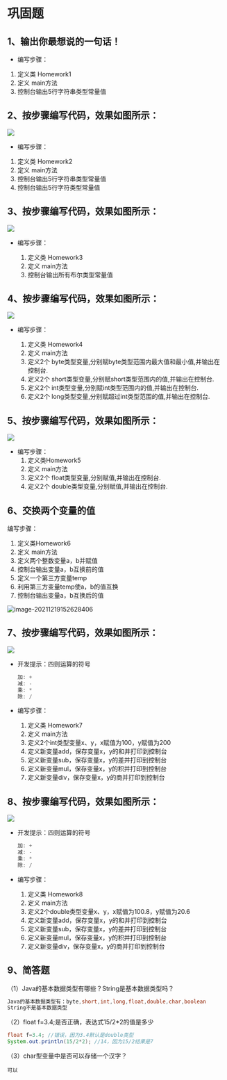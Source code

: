 # 巩固题

## 1、输出你最想说的一句话！

* 编写步骤：

1. 定义类 Homework1
2. 定义 main方法
3. 控制台输出5行字符串类型常量值

## 2、按步骤编写代码，效果如图所示：

![](https://iamgs.oss-cn-shanghai.aliyuncs.com/Images/1.jpg)

* 编写步骤：

1. 定义类 Homework2
2. 定义 main方法
3. 控制台输出5行字符串类型常量值
4. 控制台输出5行字符类型常量值



## 3、按步骤编写代码，效果如图所示：

![](https://iamgs.oss-cn-shanghai.aliyuncs.com/Images/3.jpg)

- 编写步骤：

  1. 定义类 Homework3
  2. 定义 main方法
  3. 控制台输出所有布尔类型常量值

## 4、按步骤编写代码，效果如图所示：

![](https://iamgs.oss-cn-shanghai.aliyuncs.com/Images/4.jpg)

- 编写步骤：

  1. 定义类 Homework4
  2. 定义 main方法
  3. 定义2个 byte类型变量,分别赋byte类型范围内最大值和最小值,并输出在控制台.
  4. 定义2个 short类型变量,分别赋short类型范围内的值,并输出在控制台.
  5. 定义2个 int类型变量,分别赋int类型范围内的值,并输出在控制台.
  6. 定义2个 long类型变量,分别赋超过int类型范围的值,并输出在控制台.

## 5、按步骤编写代码，效果如图所示：

![](https://iamgs.oss-cn-shanghai.aliyuncs.com/Images/5.jpg)



* 编写步骤：
  1. 定义类Homework5
  2. 定义 main方法
  3. 定义2个 float类型变量,分别赋值,并输出在控制台.
  4. 定义2个 double类型变量,分别赋值,并输出在控制台.

## 6、交换两个变量的值

编写步骤：

1. 定义类Homework6
2. 定义 main方法
3. 定义两个整数变量a，b并赋值
4. 控制台输出变量a，b互换前的值
5. 定义一个第三方变量temp
6. 利用第三方变量temp使a，b的值互换
7. 控制台输出变量a，b互换后的值

![image-20211219152628406](https://iamgs.oss-cn-shanghai.aliyuncs.com/Images/image-20211219152628406.png)

## 7、按步骤编写代码，效果如图所示：

![](https://iamgs.oss-cn-shanghai.aliyuncs.com/Images/8.png)



* 开发提示：四则运算的符号

  ```java
  加: +
  减: -
  乘: *
  除: /
  ```

* 编写步骤：

  1. 定义类 Homework7
  2. 定义 main方法
  3. 定义2个int类型变量x、y，x赋值为100，y赋值为200
  4. 定义新变量add，保存变量x，y的和并打印到控制台
  5. 定义新变量sub，保存变量x，y的差并打印到控制台
  6. 定义新变量mul，保存变量x，y的积并打印到控制台
  7. 定义新变量div，保存变量x，y的商并打印到控制台

## 8、按步骤编写代码，效果如图所示：

![](https://iamgs.oss-cn-shanghai.aliyuncs.com/Images/9.png)

- 开发提示：四则运算的符号

  ```java
  加: +
  减: -
  乘: *
  除: /
  ```

- 编写步骤：

  1. 定义类 Homework8
  2. 定义 main方法
  3. 定义2个double类型变量x、y，x赋值为100.8，y赋值为20.6
  4. 定义新变量add，保存变量x，y的和并打印到控制台
  5. 定义新变量sub，保存变量x，y的差并打印到控制台
  6. 定义新变量mul，保存变量x，y的积并打印到控制台
  7. 定义新变量div，保存变量x，y的商并打印到控制台

## 9、简答题

（1）Java的基本数据类型有哪些？String是基本数据类型吗？

```java
Java的基本数据类型有：byte,short,int,long,float,double,char,boolean
String不是基本数据类型
```

（2）float f=3.4;是否正确，表达式15/2*2的值是多少

```java
float f=3.4; //错误，因为3.4默认是double类型
System.out.println(15/2*2); //14，因为15/2结果是7
```

（3）char型变量中是否可以存储一个汉字？

```
可以
```

